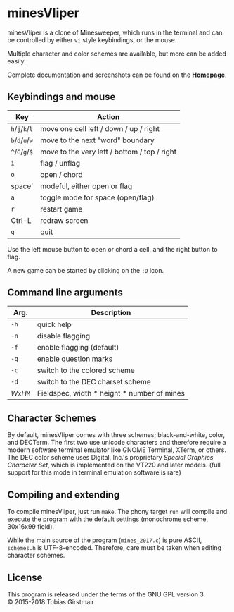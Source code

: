 # minesVIiper

minesVIiper is a clone of Minesweeper, which runs in the terminal and can be
controlled by either `vi` style keybindings, or the mouse. 

Multiple character and color schemes are available, but more can be added
easily. 

Complete documentation and screenshots can be found on the
[**Homepage**](https://gir.st/mines.htm). 

## Keybindings and mouse

| Key             | Action                                       |
| --------------- | -------------------------------------------- |
| `h`/`j`/`k`/`l` | move one cell left / down / up / right       |
| `b`/`d`/`u`/`w` | move to the next "word" boundary             |
| `^`/`G`/`g`/`$` | move to the very left / bottom / top / right |
| `i`             | flag / unflag                                |
| `o`             | open / chord                                 |
| space`          | modeful, either open or flag                 |
| `a`             | toggle mode for space (open/flag)            |
| `r`             | restart game                                 |
| Ctrl-L          | redraw screen                                |
| `q`             | quit                                         |

Use the left mouse button to open or chord a cell, and the right button to flag.

A new game can be started by clicking on the `:D` icon. 

## Command line arguments

| Arg.         | Description                                   |
| ------------ | --------------------------------------------- |
| `-h`         | quick help                                    |
| `-n`         | disable flagging                              |
| `-f`         | enable flagging (default)                     |
| `-q`         | enable question marks                         |
| `-c`         | switch to the colored scheme                  |
| `-d`         | switch to the DEC charset scheme              |
| *W*`x`*H*`M` | Fieldspec, width \* height \* number of mines |

## Character Schemes

By default, minesVIiper comes with three schemes; black-and-white, color, and
DECTerm. The first two use unicode characters and therefore require a modern
software terminal emulator like GNOME Terminal, XTerm, or others.    
The DEC color scheme uses Digital, Inc.'s proprietary *Special Graphics Character
Set*, which is implemented on the VT220 and later models. (full support for this mode
in terminal emulation software is rare)

## Compiling and extending

To compile minesVIiper, just run `make`. The phony target `run` will compile and
execute the program with the default settings (monochrome scheme, 30x16x99
field). 

While the main source of the program (`mines_2017.c`) is pure ASCII, `schemes.h`
is UTF-8-encoded. Therefore, care must be taken when editing character schemes.

## License

This program is released under the terms of the GNU GPL version 3.    
&copy; 2015-2018 Tobias Girstmair

